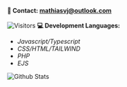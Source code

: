 **📨 Contact: mathiasvj@outlook.com**<br/><br/>
<img alt="Visitors" src="https://visitor-badge.laobi.icu/badge?page_id=voie420"/>
**💻 Development Languages:**
-  *Javascript/Typescript*
-  *CSS/HTML/TAILWIND*
-  *PHP*
-  *EJS*

<img alt="Github Stats" src="https://github-readme-stats.vercel.app/api?username=voie420&theme=dark&count_private=true&show_icons=true&include_all_commits=true"/>
